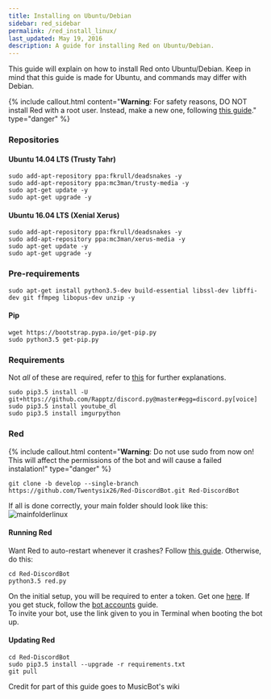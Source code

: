 ```yaml
---
title: Installing on Ubuntu/Debian
sidebar: red_sidebar
permalink: /red_install_linux/
last_updated: May 19, 2016
description: A guide for installing Red on Ubuntu/Debian.
---
```


This guide will explain on how to install Red onto Ubuntu/Debian. Keep in mind that this guide is made for Ubuntu, and commands may differ with Debian.

{% include callout.html content="**Warning**: For safety reasons, DO NOT install Red with a root user. Instead, make a new one, following [this guide](https://help.ubuntu.com/14.04/ubuntu-help/user-add.html)." type="danger" %}


### Repositories

#### Ubuntu 14.04 LTS (Trusty Tahr)
```
sudo add-apt-repository ppa:fkrull/deadsnakes -y
sudo add-apt-repository ppa:mc3man/trusty-media -y
sudo apt-get update -y
sudo apt-get upgrade -y
```

#### Ubuntu 16.04 LTS (Xenial Xerus)
```
sudo add-apt-repository ppa:fkrull/deadsnakes -y
sudo add-apt-repository ppa:mc3man/xerus-media -y
sudo apt-get update -y
sudo apt-get upgrade -y
```

### Pre-requirements
```
sudo apt-get install python3.5-dev build-essential libssl-dev libffi-dev git ffmpeg libopus-dev unzip -y
```

#### Pip
```
wget https://bootstrap.pypa.io/get-pip.py
sudo python3.5 get-pip.py
```


### Requirements
Not *all* of these are required, refer to [this](/Red-Docs/red_win_requirements/) for further explanations.

```
sudo pip3.5 install -U git+https://github.com/Rapptz/discord.py@master#egg=discord.py[voice]
sudo pip3.5 install youtube_dl
sudo pip3.5 install imgurpython
```   

### Red  
{% include callout.html content="**Warning**: Do not use sudo from now on! This will affect the permissions of the bot and will cause a failed instalation!" type="danger" %}

```
git clone -b develop --single-branch https://github.com/Twentysix26/Red-DiscordBot.git Red-DiscordBot
```

If all is done correctly, your main folder should look like this:  
![mainfolderlinux](https://i.imgur.com/9pwxtYm.png)

#### Running Red  
Want Red to auto-restart whenever it crashes? Follow [this guide](/Red-Docs/red_guide_linux_autostart). Otherwise, do this:

```
cd Red-DiscordBot
python3.5 red.py
```

On the initial setup, you will be required to enter a token. Get one [here](https://discordapp.com/developers/applications/me). If you get stuck, follow the [bot accounts](/Red-Docs/red_guide_bot_accounts) guide.  
To invite your bot, use the link given to you in Terminal when booting the bot up.  

#### Updating Red
```
cd Red-DiscordBot
sudo pip3.5 install --upgrade -r requirements.txt
git pull
```

Credit for part of this guide goes to MusicBot's wiki
